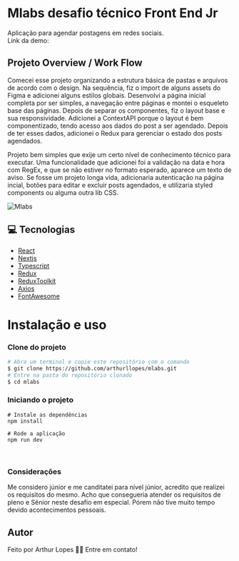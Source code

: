 # Mlabs desafio técnico Front End Jr
Aplicação para agendar postagens em redes sociais.</br>
Link da demo: 

## Projeto Overview / Work Flow
Comecei esse projeto organizando a estrutura básica de pastas e arquivos de acordo com o design. Na sequência, fiz o import de alguns assets do Figma e adicionei alguns estilos globais. Desenvolvi a página inicial completa por ser simples, a navegação entre páginas e montei o esqueleto base das páginas. Depois de separar os componentes, fiz o layout base e sua responsividade. Adicionei a ContextAPI porque o layout é bem componentizado, tendo acesso aos dados do post a ser agendado. Depois de ter esses dados, adicionei o Redux para gerenciar o estado dos posts agendados.

Projeto bem simples que exije um certo nível de conhecimento técnico para executar. Uma funcionalidade que adicionei foi a validação na data e hora com RegEx, e que se não estiver no formato esperado, aparece um texto de aviso. Se fosse um projeto longa vida, adicionaria autenticação na página incial, botões para editar e excluir posts agendados, e utilizaria styled components ou alguma outra lib CSS.
 
![Mlabs](https://user-images.githubusercontent.com/82395681/153218086-2146893a-d039-4b0e-ac0d-ee607690455e.png)

## 💻 Tecnologias
 - [React](https://pt-br.reactjs.org/)
 - [Nextjs](https://nextjs.org/)
 - [Typescript](https://www.typescriptlang.org/)
 - [Redux](https://redux.js.org/)
 - [ReduxToolkit](https://redux-toolkit.js.org/)
 - [Axios](https://axios-http.com/docs/intro)
 - [FontAwesome](https://fontawesome.com/)

# Instalação e uso

### **Clone do projeto**

```bash
# Abra um terminal e copie este repositório com o comando
$ git clone https://github.com/arthurllopes/mlabs.git
# Entre na pasta do repositório clonado
$ cd mlabs
```

### **Iniciando o projeto**

```
# Instale as dependências
npm install

# Rode a aplicação
npm run dev
```
<br>

### **Considerações**

Me considero júnior e me canditatei para nível júnior, acredito que realizei os requisitos do mesmo. Acho que consegueria atender os requisitos de pleno e Sênior neste desafio em especial. Pórem não tive muito tempo devido acontecimentos pessoais.

## Autor
Feito por Arthur Lopes 👋🏽 Entre em contato!
